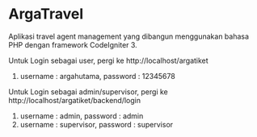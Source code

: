 # ArgaTravel
Aplikasi travel agent management yang dibangun menggunakan bahasa PHP dengan framework CodeIgniter 3.

Untuk Login sebagai user,
pergi ke http://localhost/argatiket
 1. username : argahutama, password : 12345678
  
Untuk Login sebagai admin/supervisor,
pergi ke http://localhost/argatiket/backend/login
 1. username : admin, password : admin
 2. username : supervisor, password : supervisor